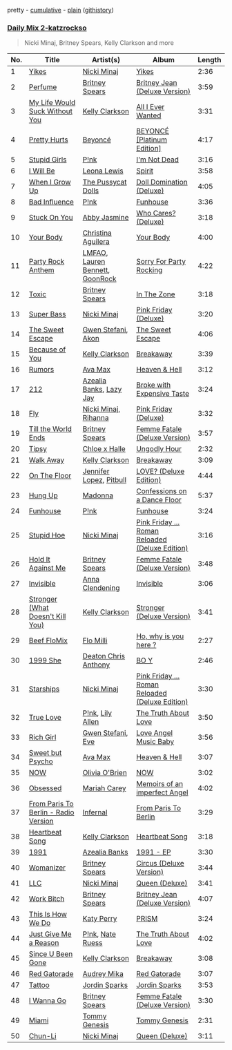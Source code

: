 pretty - [cumulative](https://github.com/catzs/spotify-playlist-archive/blob/master/playlists/cumulative/Daily%20Mix%202-katzrockso.md) - [plain](https://github.com/catzs/spotify-playlist-archive/blob/master/playlists/plain/37i9dQZF1E37tnnl8l6bPx) ([githistory](https://github.githistory.xyz/catzs/spotify-playlist-archive/blob/master/playlists/plain/37i9dQZF1E37tnnl8l6bPx))

### [Daily Mix 2-katzrockso](https://open.spotify.com/playlist/37i9dQZF1E37tnnl8l6bPx)

> Nicki Minaj, Britney Spears, Kelly Clarkson and more

| No. | Title | Artist(s) | Album | Length |
|---|---|---|---|---|
| 1 | [Yikes](https://open.spotify.com/track/75dLEqanQTupF3dtP9exT5) | [Nicki Minaj](https://open.spotify.com/artist/0hCNtLu0JehylgoiP8L4Gh) | [Yikes](https://open.spotify.com/album/2IvvAdx63KEfVHPAvYdQ1O) | 2:36 |
| 2 | [Perfume](https://open.spotify.com/track/0DOgMeHlNponAEqczZoxX0) | [Britney Spears](https://open.spotify.com/artist/26dSoYclwsYLMAKD3tpOr4) | [Britney Jean (Deluxe Version)](https://open.spotify.com/album/5rlB2HPoNHg2m1wmmh0TRv) | 3:59 |
| 3 | [My Life Would Suck Without You](https://open.spotify.com/track/4Dm32oO01YpIubCHaAtKkN) | [Kelly Clarkson](https://open.spotify.com/artist/3BmGtnKgCSGYIUhmivXKWX) | [All I Ever Wanted](https://open.spotify.com/album/4h8seeFAi6iYhslcWIxTSG) | 3:31 |
| 4 | [Pretty Hurts](https://open.spotify.com/track/7lUA4P03AhwAw40JHkdyGr) | [Beyoncé](https://open.spotify.com/artist/6vWDO969PvNqNYHIOW5v0m) | [BEYONCÉ [Platinum Edition]](https://open.spotify.com/album/2UJwKSBUz6rtW4QLK74kQu) | 4:17 |
| 5 | [Stupid Girls](https://open.spotify.com/track/1lsMTPcfQRj0NcIiDjWoNM) | [P!nk](https://open.spotify.com/artist/1KCSPY1glIKqW2TotWuXOR) | [I'm Not Dead](https://open.spotify.com/album/2gccJPbfddWfxNdvsRxL8J) | 3:16 |
| 6 | [I Will Be](https://open.spotify.com/track/2rVnxIk0QkCpHNWXElXtVk) | [Leona Lewis](https://open.spotify.com/artist/5lKZWd6HiSCLfnDGrq9RAm) | [Spirit](https://open.spotify.com/album/7t1veDv7FWHYXskQEoU7dq) | 3:58 |
| 7 | [When I Grow Up](https://open.spotify.com/track/21pySLskKIKrhDziCX5ojQ) | [The Pussycat Dolls](https://open.spotify.com/artist/6wPhSqRtPu1UhRCDX5yaDJ) | [Doll Domination (Deluxe)](https://open.spotify.com/album/7mDkWKTghwBDuHCJmH6qR5) | 4:05 |
| 8 | [Bad Influence](https://open.spotify.com/track/06NfzRcjMmcxUkZ65r5T9g) | [P!nk](https://open.spotify.com/artist/1KCSPY1glIKqW2TotWuXOR) | [Funhouse](https://open.spotify.com/album/0wcuOAo2w5jxwp7N57QKNN) | 3:36 |
| 9 | [Stuck On You](https://open.spotify.com/track/12NOw3kI1klA0H3IUrRFYu) | [Abby Jasmine](https://open.spotify.com/artist/53GHCxP37vt9f8h2CWNBnf) | [Who Cares? (Deluxe)](https://open.spotify.com/album/2Eu5mrYJccfcz0bQfUXAaY) | 3:18 |
| 10 | [Your Body](https://open.spotify.com/track/2wlsVxwdh8fd6T6KItRORA) | [Christina Aguilera](https://open.spotify.com/artist/1l7ZsJRRS8wlW3WfJfPfNS) | [Your Body](https://open.spotify.com/album/3UjSef5PMxZ30EyDnvMuSn) | 4:00 |
| 11 | [Party Rock Anthem](https://open.spotify.com/track/4650WGL6InVqP7YN5POqIz) | [LMFAO](https://open.spotify.com/artist/3sgFRtyBnxXD5ESfmbK4dl), [Lauren Bennett](https://open.spotify.com/artist/2jLE4BoXHriQ96JagEtiDP), [GoonRock](https://open.spotify.com/artist/53sIBaVjXQhfH89Vu6nEGh) | [Sorry For Party Rocking](https://open.spotify.com/album/6g2Ig47IgyqyatDpj7UpHo) | 4:22 |
| 12 | [Toxic](https://open.spotify.com/track/6I9VzXrHxO9rA9A5euc8Ak) | [Britney Spears](https://open.spotify.com/artist/26dSoYclwsYLMAKD3tpOr4) | [In The Zone](https://open.spotify.com/album/0z7pVBGOD7HCIB7S8eLkLI) | 3:18 |
| 13 | [Super Bass](https://open.spotify.com/track/0iYebKFUSfF72fUu2OW6ZT) | [Nicki Minaj](https://open.spotify.com/artist/0hCNtLu0JehylgoiP8L4Gh) | [Pink Friday (Deluxe)](https://open.spotify.com/album/51HDsvvActcDmYy7NQl6oL) | 3:20 |
| 14 | [The Sweet Escape](https://open.spotify.com/track/66ZcOcouenzZEnzTJvoFmH) | [Gwen Stefani](https://open.spotify.com/artist/4yiQZ8tQPux8cPriYMWUFP), [Akon](https://open.spotify.com/artist/0z4gvV4rjIZ9wHck67ucSV) | [The Sweet Escape](https://open.spotify.com/album/7xnZ539lh8x6de9jzlpCJp) | 4:06 |
| 15 | [Because of You](https://open.spotify.com/track/3f3omU8n47Mqyab5nCaGyT) | [Kelly Clarkson](https://open.spotify.com/artist/3BmGtnKgCSGYIUhmivXKWX) | [Breakaway](https://open.spotify.com/album/5gDAEao3VxFdbm8vS0koQq) | 3:39 |
| 16 | [Rumors](https://open.spotify.com/track/4DW61goAHfq1jibUMboNUl) | [Ava Max](https://open.spotify.com/artist/4npEfmQ6YuiwW1GpUmaq3F) | [Heaven & Hell](https://open.spotify.com/album/6B1U2tJse7tS9Yi4VJjZAA) | 3:12 |
| 17 | [212](https://open.spotify.com/track/16EMONl2vH3rt9f4ehTG8g) | [Azealia Banks](https://open.spotify.com/artist/7gRhy3MIPHQo5CXYfWaw9I), [Lazy Jay](https://open.spotify.com/artist/4vUAD0POkGvO6J9c9hv6qR) | [Broke with Expensive Taste](https://open.spotify.com/album/6ptPMZzScoFqSVfzph6m9B) | 3:24 |
| 18 | [Fly](https://open.spotify.com/track/5Fx2DfzfEm5KruaIsOC6xD) | [Nicki Minaj](https://open.spotify.com/artist/0hCNtLu0JehylgoiP8L4Gh), [Rihanna](https://open.spotify.com/artist/5pKCCKE2ajJHZ9KAiaK11H) | [Pink Friday (Deluxe)](https://open.spotify.com/album/51HDsvvActcDmYy7NQl6oL) | 3:32 |
| 19 | [Till the World Ends](https://open.spotify.com/track/38iU2jg98IZZEIJPrP7aWD) | [Britney Spears](https://open.spotify.com/artist/26dSoYclwsYLMAKD3tpOr4) | [Femme Fatale (Deluxe Version)](https://open.spotify.com/album/0oFBaXLFsUVa2gEmJf4FcJ) | 3:57 |
| 20 | [Tipsy](https://open.spotify.com/track/5GXuUITCCWAG4h8ABnQ8ve) | [Chloe x Halle](https://open.spotify.com/artist/0AsThoR4KZSVktALiNcQwW) | [Ungodly Hour](https://open.spotify.com/album/2HIaUwS0PTUeqFFYHBBGAN) | 2:32 |
| 21 | [Walk Away](https://open.spotify.com/track/25sA1vM4BFkTb5cJGWftFo) | [Kelly Clarkson](https://open.spotify.com/artist/3BmGtnKgCSGYIUhmivXKWX) | [Breakaway](https://open.spotify.com/album/5gDAEao3VxFdbm8vS0koQq) | 3:09 |
| 22 | [On The Floor](https://open.spotify.com/track/3STTVKfJGTdhbg5aLppEzX) | [Jennifer Lopez](https://open.spotify.com/artist/2DlGxzQSjYe5N6G9nkYghR), [Pitbull](https://open.spotify.com/artist/0TnOYISbd1XYRBk9myaseg) | [LOVE? (Deluxe Edition)](https://open.spotify.com/album/2l8HCTHlnWSUwK47umlJ2C) | 4:44 |
| 23 | [Hung Up](https://open.spotify.com/track/3850dYVgOFIXJh5U4BFEWH) | [Madonna](https://open.spotify.com/artist/6tbjWDEIzxoDsBA1FuhfPW) | [Confessions on a Dance Floor](https://open.spotify.com/album/1hg0pQJLE9dzfT1kgZtDPr) | 5:37 |
| 24 | [Funhouse](https://open.spotify.com/track/3JBhJEZUrP2dt3HcXaNxyz) | [P!nk](https://open.spotify.com/artist/1KCSPY1glIKqW2TotWuXOR) | [Funhouse](https://open.spotify.com/album/0wcuOAo2w5jxwp7N57QKNN) | 3:24 |
| 25 | [Stupid Hoe](https://open.spotify.com/track/7fU66PCVt3bZ1HfYO6WZII) | [Nicki Minaj](https://open.spotify.com/artist/0hCNtLu0JehylgoiP8L4Gh) | [Pink Friday ... Roman Reloaded (Deluxe Edition)](https://open.spotify.com/album/2D2rriWruRrRFq2AAholPp) | 3:16 |
| 26 | [Hold It Against Me](https://open.spotify.com/track/7Dyq1bhhjknLKEGg4k5NLr) | [Britney Spears](https://open.spotify.com/artist/26dSoYclwsYLMAKD3tpOr4) | [Femme Fatale (Deluxe Version)](https://open.spotify.com/album/0oFBaXLFsUVa2gEmJf4FcJ) | 3:48 |
| 27 | [Invisible](https://open.spotify.com/track/1HnTWOJNm9VyT4jDfNp7Ta) | [Anna Clendening](https://open.spotify.com/artist/2y9j8qUwBMGPYPQJJxmYzD) | [Invisible](https://open.spotify.com/album/4qYwhvbCXkTELRXqbA4Q1Q) | 3:06 |
| 28 | [Stronger (What Doesn't Kill You)](https://open.spotify.com/track/6D60klaHqbCl9ySc8VcRss) | [Kelly Clarkson](https://open.spotify.com/artist/3BmGtnKgCSGYIUhmivXKWX) | [Stronger (Deluxe Version)](https://open.spotify.com/album/1MNvMtEmMMdBXZBDcFNcWj) | 3:41 |
| 29 | [Beef FloMix](https://open.spotify.com/track/7qdFz1dTJqgdVe6NA4F4DP) | [Flo Milli](https://open.spotify.com/artist/08PvCOlef4xdOr20jFSTPd) | [Ho, why is you here ?](https://open.spotify.com/album/49FIsErcdC5rfTFhRpPZ7P) | 2:27 |
| 30 | [1999 She](https://open.spotify.com/track/6hwYxvmMI0UflYGmDOXys9) | [Deaton Chris Anthony](https://open.spotify.com/artist/1n8hLoV90OhFCYXLtCD659) | [BO Y](https://open.spotify.com/album/0W8gtgyXuQdAHV4xBSUEzU) | 2:46 |
| 31 | [Starships](https://open.spotify.com/track/1UgW0l9aia2l4SjQSGwF2q) | [Nicki Minaj](https://open.spotify.com/artist/0hCNtLu0JehylgoiP8L4Gh) | [Pink Friday ... Roman Reloaded (Deluxe Edition)](https://open.spotify.com/album/2D2rriWruRrRFq2AAholPp) | 3:30 |
| 32 | [True Love](https://open.spotify.com/track/35hW18HrovbypDjBg1R2kw) | [P!nk](https://open.spotify.com/artist/1KCSPY1glIKqW2TotWuXOR), [Lily Allen](https://open.spotify.com/artist/13saZpZnCDWOI9D4IJhp1f) | [The Truth About Love](https://open.spotify.com/album/2rBb9rAEuMC8VH9uk7js3e) | 3:50 |
| 33 | [Rich Girl](https://open.spotify.com/track/39qcvV4f0uqDMHxIkSb7tE) | [Gwen Stefani](https://open.spotify.com/artist/4yiQZ8tQPux8cPriYMWUFP), [Eve](https://open.spotify.com/artist/4d3yvTptO48nOYTPBcPFZC) | [Love Angel Music Baby](https://open.spotify.com/album/1HduTydfaUY3idi2YgT3mb) | 3:56 |
| 34 | [Sweet but Psycho](https://open.spotify.com/track/3tNE4i6TBqMdyTZxHDAn9B) | [Ava Max](https://open.spotify.com/artist/4npEfmQ6YuiwW1GpUmaq3F) | [Heaven & Hell](https://open.spotify.com/album/6B1U2tJse7tS9Yi4VJjZAA) | 3:07 |
| 35 | [NOW](https://open.spotify.com/track/7l3OQbWE1gvd4204aEgAz8) | [Olivia O'Brien](https://open.spotify.com/artist/1QRj3hoop9Mv5VvHQkwPEp) | [NOW](https://open.spotify.com/album/3NHkP3gcAOBUX3mg5sUYew) | 3:02 |
| 36 | [Obsessed](https://open.spotify.com/track/3IcIIZMMS7UArJJPtEHXG8) | [Mariah Carey](https://open.spotify.com/artist/4iHNK0tOyZPYnBU7nGAgpQ) | [Memoirs of an imperfect Angel](https://open.spotify.com/album/3RPImDZ7Ihh5YR5iJh1gH1) | 4:02 |
| 37 | [From Paris To Berlin - Radio Version](https://open.spotify.com/track/4GRY9d3rp78n7BPSp1IrRu) | [Infernal](https://open.spotify.com/artist/2nnBn2iyqkuOBj85nhGp1k) | [From Paris To Berlin](https://open.spotify.com/album/2h2BXskVdShNfL5rdgZq4l) | 3:29 |
| 38 | [Heartbeat Song](https://open.spotify.com/track/53b7YqVw2Vc1oRrYeOm7z7) | [Kelly Clarkson](https://open.spotify.com/artist/3BmGtnKgCSGYIUhmivXKWX) | [Heartbeat Song](https://open.spotify.com/album/5eKdMH1IZe0nGMYSDIdt6e) | 3:18 |
| 39 | [1991](https://open.spotify.com/track/0UTmS76yJwuCpiKEn16uN5) | [Azealia Banks](https://open.spotify.com/artist/7gRhy3MIPHQo5CXYfWaw9I) | [1991 - EP](https://open.spotify.com/album/5fkZoSOBJyj0PaDo1LUabM) | 3:30 |
| 40 | [Womanizer](https://open.spotify.com/track/4fixebDZAVToLbUCuEloa2) | [Britney Spears](https://open.spotify.com/artist/26dSoYclwsYLMAKD3tpOr4) | [Circus (Deluxe Version)](https://open.spotify.com/album/2tve5DGwub1TtbX1khPX5j) | 3:44 |
| 41 | [LLC](https://open.spotify.com/track/0mlJoKzEY0kyTXwSr7k3H7) | [Nicki Minaj](https://open.spotify.com/artist/0hCNtLu0JehylgoiP8L4Gh) | [Queen (Deluxe)](https://open.spotify.com/album/6zA5X3CQ5rgLKhTobyV5Id) | 3:41 |
| 42 | [Work Bitch](https://open.spotify.com/track/3KliPMvk1EvFZu9cvkj8p1) | [Britney Spears](https://open.spotify.com/artist/26dSoYclwsYLMAKD3tpOr4) | [Britney Jean (Deluxe Version)](https://open.spotify.com/album/5rlB2HPoNHg2m1wmmh0TRv) | 4:07 |
| 43 | [This Is How We Do](https://open.spotify.com/track/7GCElX2eJA5t0AFWw3WzKn) | [Katy Perry](https://open.spotify.com/artist/6jJ0s89eD6GaHleKKya26X) | [PRISM](https://open.spotify.com/album/3jB9yFDwRe3KhtGnHXJntk) | 3:24 |
| 44 | [Just Give Me a Reason](https://open.spotify.com/track/1qHaLcG3LOeh6ZB8vii5ZZ) | [P!nk](https://open.spotify.com/artist/1KCSPY1glIKqW2TotWuXOR), [Nate Ruess](https://open.spotify.com/artist/1qUjOF5fzrpoNycD36b2jZ) | [The Truth About Love](https://open.spotify.com/album/2rBb9rAEuMC8VH9uk7js3e) | 4:02 |
| 45 | [Since U Been Gone](https://open.spotify.com/track/3xrn9i8zhNZsTtcoWgQEAd) | [Kelly Clarkson](https://open.spotify.com/artist/3BmGtnKgCSGYIUhmivXKWX) | [Breakaway](https://open.spotify.com/album/5gDAEao3VxFdbm8vS0koQq) | 3:08 |
| 46 | [Red Gatorade](https://open.spotify.com/track/0R60496gawZvoT1QxdLrts) | [Audrey Mika](https://open.spotify.com/artist/3JDG63cSaK3xgDnB2H55Xp) | [Red Gatorade](https://open.spotify.com/album/4dUS1rkkTX4oTOsgNM7sjO) | 3:07 |
| 47 | [Tattoo](https://open.spotify.com/track/1oi3vkeOGXAd3qljM5o9Oe) | [Jordin Sparks](https://open.spotify.com/artist/2AQjGvtT0pFYfxR3neFcvz) | [Jordin Sparks](https://open.spotify.com/album/3SR9XT8f7LEUDcMFZO4wPd) | 3:53 |
| 48 | [I Wanna Go](https://open.spotify.com/track/5cCAZS9VhLGEDV4NCfieeg) | [Britney Spears](https://open.spotify.com/artist/26dSoYclwsYLMAKD3tpOr4) | [Femme Fatale (Deluxe Version)](https://open.spotify.com/album/0oFBaXLFsUVa2gEmJf4FcJ) | 3:30 |
| 49 | [Miami](https://open.spotify.com/track/0PLJTdttgoW06mVYt1HQlW) | [Tommy Genesis](https://open.spotify.com/artist/2qDdxfKUpYg8wc49KIuT3b) | [Tommy Genesis](https://open.spotify.com/album/5c5i8rgLzFHNI5Y3Wc1C39) | 2:31 |
| 50 | [Chun-Li](https://open.spotify.com/track/7I9svbEdAvJrXNdruNhad4) | [Nicki Minaj](https://open.spotify.com/artist/0hCNtLu0JehylgoiP8L4Gh) | [Queen (Deluxe)](https://open.spotify.com/album/6zA5X3CQ5rgLKhTobyV5Id) | 3:11 |
